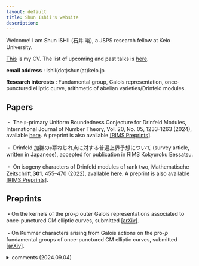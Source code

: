 ```yaml
---
layout: default
title: Shun Ishii's website
description:
---
```


Welcome! I am Shun ISHII (石井 竣), a JSPS research fellow at Keio University.

[This](/cv) is my CV. The list of upcoming and past talks is [here](/talks).

**email address** : ishii(dot)shun(at)keio.jp

**Research interests** : Fundamental group, Galois representation, once-punctured elliptic curve, arithmetic of abelian varieties/Drinfeld modules.

## Papers

・ The $\mathfrak{p}$-primary Uniform Boundedness Conjecture for Drinfeld Modules, International Journal of Number Theory, Vol. 20, No. 05, 1233-1263 (2024), available [here](https://www.worldscientific.com/doi/10.1142/S1793042124500611). A preprint is also available [[RIMS Preprints]](https://www.kurims.kyoto-u.ac.jp/preprint/file/RIMS1927.pdf).

・ Drinfeld 加群の$\mathfrak{p}$冪ねじれ点に対する普遍上界予想について (survey article, written in Japanese), accepted for publication in RIMS Kokyuroku Bessatsu.

・ On isogeny characters of Drinfeld modules of rank two, Mathematische Zeitschrift,**301**, 455–470 (2022), available [here](https://link.springer.com/article/10.1007/s00209-021-02921-5). A preprint is also available [[RIMS Preprints]](https://www.kurims.kyoto-u.ac.jp/preprint/file/RIMS1947-revision.pdf).

## Preprints

・On the kernels of the pro-$p$ outer Galois representations associated to once-punctured CM elliptic curves, submitted [[arXiv]](https://arxiv.org/abs/2312.04196).

・On Kummer characters arising from Galois actions on the pro-$p$ fundamental groups of once-punctured CM elliptic curves, submitted [[arXiv]](https://arxiv.org/abs/2312.04175).

<details>

<summary> comments (2024.09.04) </summary>
We've posted a revised manuscript on arXiv. In particular, we rewrote a large portion of the last section to fix some inaccuracies and to improve the assertion of Theorem 1.5 (3). (We also apologize for the numerous typographical errors in the old manuscript)

</details>

